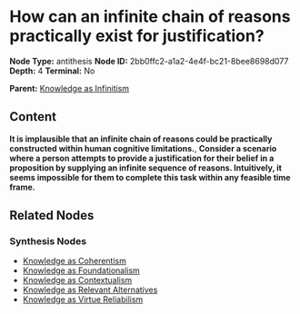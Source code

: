 # How can an infinite chain of reasons practically exist for justification?

**Node Type:** antithesis
**Node ID:** 2bb0ffc2-a1a2-4e4f-bc21-8bee8698d077
**Depth:** 4
**Terminal:** No

**Parent:** [Knowledge as Infinitism](knowledge-as-infinitism-synthesis-83839b02-bddf-4664-a8a5-32b8ba1b9719.md)

## Content

**It is implausible that an infinite chain of reasons could be practically constructed within human cognitive limitations.**, **Consider a scenario where a person attempts to provide a justification for their belief in a proposition by supplying an infinite sequence of reasons. Intuitively, it seems impossible for them to complete this task within any feasible time frame.**

## Related Nodes

### Synthesis Nodes

- [Knowledge as Coherentism](knowledge-as-coherentism-synthesis-6a3134be-3bd4-4382-928e-37ee0f557cb9.md)
- [Knowledge as Foundationalism](knowledge-as-foundationalism-synthesis-724e650d-d9cc-4cb7-9f84-90ac924dfd91.md)
- [Knowledge as Contextualism](knowledge-as-contextualism-synthesis-0a825a9e-eeaf-4157-8a1c-f8fc84b5acd8.md)
- [Knowledge as Relevant Alternatives](knowledge-as-relevant-alternatives-synthesis-af676564-e7c3-4539-832f-c95b970de9ec.md)
- [Knowledge as Virtue Reliabilism](knowledge-as-virtue-reliabilism-synthesis-50338fc1-aff2-4f32-88a3-75806aa1643d.md)
